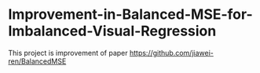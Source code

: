# Improvement-in-Balanced-MSE-for-Imbalanced-Visual-Regression
This project is improvement of paper https://github.com/jiawei-ren/BalancedMSE
